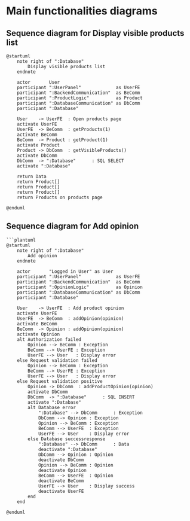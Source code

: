 # Main functionalities diagrams
## Sequence diagram for Display visible products list
```plantuml
@startuml
    note right of ":Database"
        Display visible products list
    endnote
    
    actor       User
    participant ":UserPanel"             as UserFE
    participant ":BackendCommunication"  as BeComm
    participant ":ProductLogic"          as Product
    participant ":DatabaseCommunication" as DbComm
    participant ":Database"
    
    User    -> UserFE  : Open products page
    activate UserFE
    UserFE  -> BeComm  : getProducts(1)
    activate BeComm
    BeComm  -> Product : getProduct(1)
    activate Product
    Product -> DbComm  : getVisibleProducts()
    activate DbComm
    DbComm  -> ":Database"      : SQL SELECT
    activate ":Database"
    
    return Data
    return Product[]
    return Product[]
    return Product[]
    return Products on products page
    
@enduml
```
## Sequence diagram for Add opinion
```plantuml
```plantuml
@startuml
    note right of ":Database"
        Add opinion
    endnote
    
    actor       "Logged in User" as User
    participant ":UserPanel"             as UserFE
    participant ":BackendCommunication"  as BeComm
    participant ":OpinionLogic"          as Opinion
    participant ":DatabaseCommunication" as DbComm
    participant ":Database"
    
    User    -> UserFE  : Add product opinion
    activate UserFE
    UserFE  -> BeComm  : addOpinion(opinion)
    activate BeComm
    BeComm  -> Opinion : addOpinion(opinion)
    activate Opinion
    alt Authorization failed
        Opinion --> BeComm : Exception
        BeComm --> UserFE : Exception
        UserFE --> User   : Display error
    else Request validation failed
        Opinion --> BeComm : Exception
        BeComm --> UserFE : Exception
        UserFE --> User   : Display error
    else Request validation positive
        Opinion -> DbComm  : addProductOpinion(opinion)
        activate DbComm
        DbComm  -> ":Database"      : SQL INSERT
        activate ":Database"
        alt Database error
            ":Database" --> DbComm      : Exception
            DbComm --> Opinion : Exception
            Opinion --> BeComm : Exception
            BeComm --> UserFE  : Exception
            UserFE --> User    : Display error
        else Database successresponse
            ":Database" --> DbComm      : Data
            deactivate ":Database"
            DbComm --> Opinion : Opinion
            deactivate DbComm
            Opinion --> BeComm : Opinion
            deactivate Opinion
            BeComm --> UserFE  : Opinion
            deactivate BeComm
            UserFE --> User    : Display success
            deactivate UserFE
        end
    end
    
@enduml
```